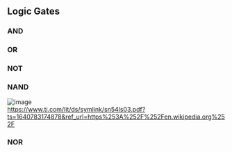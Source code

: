 ## Logic Gates
### AND

### OR
### NOT
### NAND
![image](https://user-images.githubusercontent.com/60434800/147666431-19e25d25-41f7-409e-87ee-0624002347bd.png)    
https://www.ti.com/lit/ds/symlink/sn54ls03.pdf?ts=1640783174878&ref_url=https%253A%252F%252Fen.wikipedia.org%252F
### NOR

